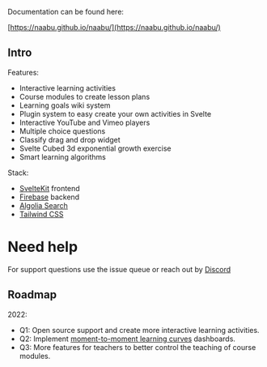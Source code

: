 
Documentation can be found here:

[https://naabu.github.io/naabu/](https://naabu.github.io/naabu/)

## Intro
Features:
- Interactive learning activities
- Course modules to create lesson plans
- Learning goals wiki system
- Plugin system to easy create your own activities in Svelte
- Interactive YouTube and Vimeo players
- Multiple choice questions
- Classify drag and drop widget
- Svelte Cubed 3d exponential growth exercise
- Smart learning algorithms

Stack:
- [SvelteKit](https://kit.svelte.dev/) frontend
- [Firebase](https://firebase.google.com/) backend
- [Algolia Search](https://www.algolia.com)
- [Tailwind CSS](https://tailwindcss.com/)


# Need help
For support questions use the issue queue or reach out by [Discord](https://discord.gg/tz2CSSrBgt)

## Roadmap
2022:
- Q1: Open source support and create more interactive learning activities.
- Q2: Implement [moment-to-moment learning curves](https://www.upenn.edu/learninganalytics/ryanbaker/GraphReplayBakerEtAlJLS08132013.pdf) dashboards.
- Q3: More features for teachers to better control the teaching of course modules.
